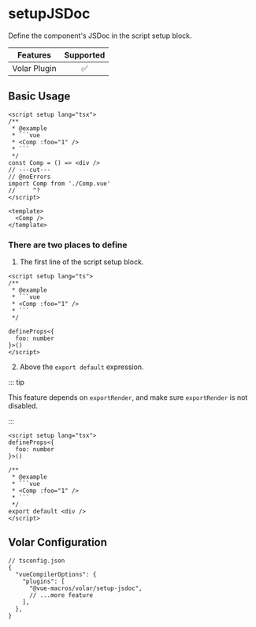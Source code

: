 # setupJSDoc <PackageVersion name="@vue-macros/volar" />

<StabilityLevel level="stable" />

Define the component's JSDoc in the script setup block.

|   Features   |     Supported      |
| :----------: | :----------------: |
| Volar Plugin | :white_check_mark: |

## Basic Usage

````vue twoslash
<script setup lang="tsx">
/**
 * @example
 * ```vue
 * <Comp :foo="1" />
 * ```
 */
const Comp = () => <div />
// ---cut---
// @noErrors
import Comp from './Comp.vue'
//     ^?
</script>

<template>
  <Comp />
</template>
````

### There are two places to define

1. The first line of the script setup block.

````vue
<script setup lang="ts">
/**
 * @example
 * ```vue
 * <Comp :foo="1" />
 * ```
 */

defineProps<{
  foo: number
}>()
</script>
````

2. Above the `export default` expression.

::: tip

This feature depends on `exportRender`, and make sure `exportRender` is not disabled.

:::

````vue
<script setup lang="tsx">
defineProps<{
  foo: number
}>()

/**
 * @example
 * ```vue
 * <Comp :foo="1" />
 * ```
 */
export default <div />
</script>
````

## Volar Configuration

```jsonc {5,13}
// tsconfig.json
{
  "vueCompilerOptions": {
    "plugins": [
      "@vue-macros/volar/setup-jsdoc",
      // ...more feature
    ],
  },
}
```
